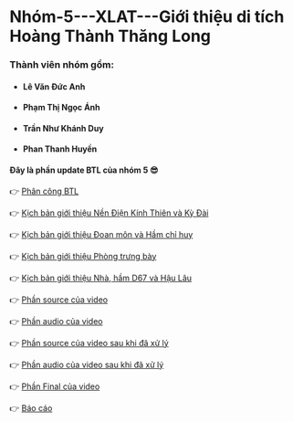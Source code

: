 # Nhóm-5---XLAT---Giới thiệu di tích Hoàng Thành Thăng Long
### Thành viên nhóm gồm: 
- #### Lê Văn Đức Anh
- #### Phạm Thị Ngọc Ánh
- #### Trần Như Khánh Duy
- #### Phan Thanh Huyền
#### Đây là phần update BTL của nhóm 5 😎

👉 [Phân công BTL](https://docs.google.com/spreadsheets/d/1ElbJ9n_YVRFYYHnvIfVKy18_l29_jeQjMSjxjFOt0mE/edit?usp=sharing)

👉 [Kịch bản giới thiệu Nền Điện Kính Thiên và Kỳ Đài](https://docs.google.com/spreadsheets/d/1godEjdNZC87Mq38ju-IZdXWOGy8ziuByAg8cquMW62M/edit?usp=sharing)

👉 [Kịch bản giới thiệu Đoan môn và Hầm chỉ huy](https://docs.google.com/spreadsheets/d/1wYTcd7ORVwW34YwCm-UX8gQoSpACL3L9-5mjCoVG0xE/edit?usp=sharing)

👉 [Kịch bản giới thiệu Phòng trưng bày](https://docs.google.com/spreadsheets/d/1ahJGlR69dg4CTA0PIJE5AEQQPfwMiJ3D-7kYiM8gxSc/edit?usp=sharing)

👉 [Kịch bản giới thiệu Nhà, hầm D67 và Hậu Lâu](https://docs.google.com/spreadsheets/d/1Bt4HrCVkOomHxBIT02SxA-bzADjoFnUFJj1Z8_CwBeE/edit?usp=sharing)

👉 [Phần source của video](https://drive.google.com/drive/folders/1QeAohdFkAMGPcONqzVabHSW0IImf24Qe?usp=sharing)

👉 [Phần audio của video](https://drive.google.com/drive/folders/1yrJhgk5AmRp1WhDS83RUBMwiesxVkMv3?usp=sharing)

👉 [Phần source của video sau khi đã xử lý](https://drive.google.com/file/d/1sanR7MyUYMXed8rtuFKDeB3qfXXQlE0e/view?usp=sharing)

👉 [Phần audio của video sau khi đã xử lý](https://drive.google.com/drive/folders/15JzzAD32BkzNjI1PyskkWr-YePxrUqj1?usp=sharing)

👉 [Phần Final của video](https://drive.google.com/file/d/1JrjY5sqZgSqL_OStYpYez31KDSNfl7Hv/view?usp=sharing)

👉 [Báo cáo](https://docs.google.com/document/d/17BuXZQ5g-PHF1iNWQW2IexYgDQ0tYaDk/edit?usp=sharing&ouid=105067415899115103905&rtpof=true&sd=true)
